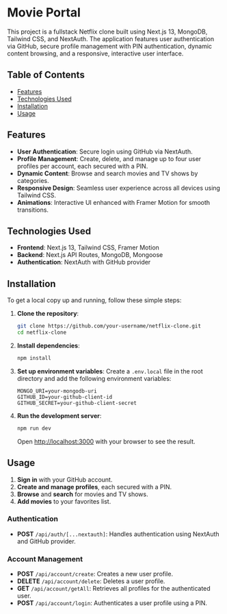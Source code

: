# Movie Portal

This project is a fullstack Netflix clone built using Next.js 13, MongoDB, Tailwind CSS, and NextAuth. The application features user authentication via GitHub, secure profile management with PIN authentication, dynamic content browsing, and a responsive, interactive user interface.

## Table of Contents

- [Features](#features)
- [Technologies Used](#technologies-used)
- [Installation](#installation)
- [Usage](#usage)

## Features

- **User Authentication**: Secure login using GitHub via NextAuth.
- **Profile Management**: Create, delete, and manage up to four user profiles per account, each secured with a PIN.
- **Dynamic Content**: Browse and search movies and TV shows by categories.
- **Responsive Design**: Seamless user experience across all devices using Tailwind CSS.
- **Animations**: Interactive UI enhanced with Framer Motion for smooth transitions.


## Technologies Used

- **Frontend**: Next.js 13, Tailwind CSS, Framer Motion
- **Backend**: Next.js API Routes, MongoDB, Mongoose
- **Authentication**: NextAuth with GitHub provider

## Installation

To get a local copy up and running, follow these simple steps:

1. **Clone the repository**:
   ```bash
   git clone https://github.com/your-username/netflix-clone.git
   cd netflix-clone
   ```

2. **Install dependencies**:
   ```bash
   npm install
   ```

3. **Set up environment variables**:
   Create a `.env.local` file in the root directory and add the following environment variables:
   ```env
   MONGO_URI=your-mongodb-uri
   GITHUB_ID=your-github-client-id
   GITHUB_SECRET=your-github-client-secret
   ```

4. **Run the development server**:
   ```bash
   npm run dev
   ```
   Open [http://localhost:3000](http://localhost:3000) with your browser to see the result.

## Usage

1. **Sign in** with your GitHub account.
2. **Create and manage profiles**, each secured with a PIN.
3. **Browse** and **search** for movies and TV shows.
4. **Add movies** to your favorites list.

### Authentication
- **POST** `/api/auth/[...nextauth]`: Handles authentication using NextAuth and GitHub provider.

### Account Management
- **POST** `/api/account/create`: Creates a new user profile.
- **DELETE** `/api/account/delete`: Deletes a user profile.
- **GET** `/api/account/getAll`: Retrieves all profiles for the authenticated user.
- **POST** `/api/account/login`: Authenticates a user profile using a PIN.
